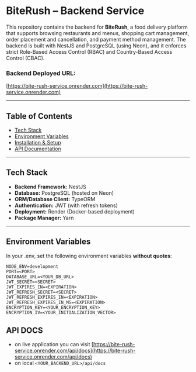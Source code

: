 # BiteRush – Backend Service

This repository contains the backend for **BiteRush**, a food delivery platform that supports browsing restaurants and menus, shopping cart management, order placement and cancellation, and payment method management. The backend is built with NestJS and PostgreSQL (using Neon), and it enforces strict Role-Based Access Control (RBAC) and Country-Based Access Control (CBAC).

### Backend Deployed URL:
[https://bite-rush-service.onrender.com](https://bite-rush-service.onrender.com)

---

## Table of Contents

- [Tech Stack](#tech-stack)
- [Environment Variables](#environment-variables)
- [Installation & Setup](#installation--setup)
- [API Documentation](#api-documentation)

---


## Tech Stack

- **Backend Framework:** NestJS
- **Database:** PostgreSQL (hosted on Neon)
- **ORM/Database Client:** TypeORM
- **Authentication:** JWT (with refresh tokens)
- **Deployment:** Render (Docker-based deployment)
- **Package Manager:** Yarn

---

## Environment Variables

In your .env, set the following environment variables **without quotes**:

```env
NODE_ENV=development
PORT=<PORT>
DATABASE_URL=<YOUR_DB_URL>
JWT_SECRET=<SECRET>
JWT_EXPIRES_IN=<EXPIRATION>
JWT_REFRESH_SECRET=<SECRET>
JWT_REFRESH_EXPIRES_IN=<EXPIRATION>
JWT_REFRESH_EXPIRES_IN_MS=<EXPIRATION>
ENCRYPTION_KEY=<YOUR_ENCRYPTION_KEY>
ENCRYPTION_IV=<YOUR_INITIALIZATION_VECTOR>
```

##  API DOCS
- on live application you can visit [https://bite-rush-service.onrender.com/api/docs](https://bite-rush-service.onrender.com/api/docs)
- on local ```<YOUR_BACKEND_URL>/api/docs```


